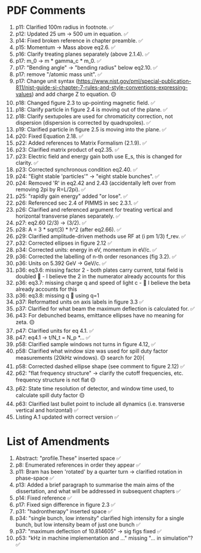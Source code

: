 # PDF Comments
1. p11: Clarified 100m radius in footnote. ✅
2. p12: Updated 25 um -> 500 um in equation. ✅
3. p14: Fixed broken reference in chapter preamble. ✅
4. p15: Momentum -> Mass above eq2.6. ✅
5. p16: Clarify treating planes separately (above 2.1.4). ✅
6. p17: m_0 -> m * gamma_c * m_0. ✅
7. p17: "Bending angle" -> "bending radius" below eq2.10. ✅
8. p17: remove "/atomic mass unit". ✅
9. p17: Change unit syntax (https://www.nist.gov/pml/special-publication-811/nist-guide-si-chapter-7-rules-and-style-conventions-expressing-values) and add charge Z to equation. 🟡
10. p18: Changed figure 2.3 to up-pointing magnetic field. ✅
11. p18: Clarify particle in figure 2.4 is moving out of the plane. ✅
12. p18: Clarify sextupoles are used for chromaticity correction, not dispersion (dispersion is corrected by quadrupoles). ✅
13. p19: Clarified particle in figure 2.5 is moving into the plane. ✅
14. p20: Fixed Equation 2.18. ✅
15. p22: Added references to Matrix Formalism (2.1.9). ✅
16. p23: Clarified matrix product of eq2.35. ✅
17. p23: Electric field and energy gain both use E_s, this is changed for clarity. ✅
18. p23: Corrected synchronous condition eq2.40. ✅
19. p24: "Eight stable 'particles'" -> "eight stable bunches". ✅
20. p24: Removed 'R' in eq2.42 and 2.43 (accidentally left over from removing 2pi by R=L/2pi). ✅
21. p25: "rapidly gain energy" added "or lose". ✅
22. p26: Referenced sec 2.4 of PIMMS in sec 2.3.1. ✅
23. p26: Clarified and referenced argument for treating vertical and horizontal transverse planes separately. ✅
24. p27: eq2.60 (2/3) -> (3/2). ✅
25. p28: A = 3 * sqrt(3) * h^2 (after eq2.66). ✅
26. p29: Clarified amplitude-driven methods use RF at (i pm 1/3) f_rev. ✅
27. p32: Corrected ellipses in figure 2.12 ✅
28. p34: Corrected units: energy in eV, momentum in eV/c. ✅
29. p36: Corrected the labelling of n-th order resonances (fig 3.2). ✅
30. p36: Units on 5.392 GeV -> GeV/c. ✅
31. p36: eq3.6: missing factor 2 - both plates carry current, total field is doubled 🚫 - I believe the 2 in the numerator already accounts for this
32. p36: eq3.7: missing charge q and speed of light c - 🚫 I believe the beta already accounts for this
33. p36: eq3.8: missing q 🚫 using q=1
34. p37: Reformatted units on axis labels in figure 3.3  ✅
35. p37: Clarified for what beam the maximum deflection is calculated for. ✅
36. p43: For debunched beams, emittance ellipses have no meaning for zeta. 🟡
37. p47: Clarified units for eq 4.1. ✅
38. p47: eq4.1 -> t/N_t = N_p *... ✅
39. p58: Clarified sample windows not turns in figure 4.12, ✅
40. p58: Clarified what window size was used for spill duty factor measurements (20kHz windows). 🟡 search for 20}{
41. p58: Corrected dashed ellipse shape (see comment to figure 2.12) ✅
42. p62: "flat frequency structure" -> clarify the cutoff frequencies, etc. frequency structure is not flat 🟡
43. p62: State time resolution of detector, and window time used, to calculate spill duty factor 🟡
44. p63: Clarified last bullet point to include all dynamics (i.e. transverse vertical and horizontal) ✅
45. Listing A.1 updated with correct version ✅

# List of Amendments
1. Abstract: "profile.These" inserted space ✅
2. p8: Enumerated references in order they appear ✅
3. p11: Bram has been 'rotated' by a quarter turn -> clarified rotation in phase-space ✅
4. p13: Added a brief paragraph to summarise the main aims of the dissertation, and what will be addressed in subsequent chapters ✅
5. p14: Fixed reference ✅
6. p17: Fixed sign difference in figure 2.3 ✅
7. p31: "hadrontherapy" inserted space ✅
8. p34: "single bunch, low intensity" clarified high intensity for a single bunch, but low intensity beam of just one bunch ✅
9. p37: "maximum deflection of 10.814605" -> sig figs fixed ✅
10. p53: "kHz in machine implementation and ..." missing "... in simulation"? ✅